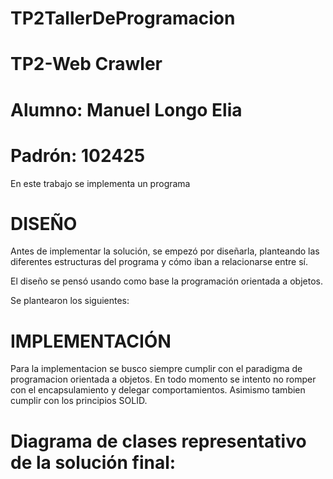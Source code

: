 # TP2TallerDeProgramacion
# TP2-Web Crawler
# Alumno: Manuel Longo Elia
# Padrón: 102425

En este trabajo se implementa un programa 

# DISEÑO

Antes de implementar la solución, se empezó por diseñarla, planteando las diferentes estructuras del programa y cómo iban a relacionarse entre sí. 

El diseño se pensó usando como base la programación orientada a objetos.

Se plantearon los siguientes:

# IMPLEMENTACIÓN

Para la implementacion se busco siempre cumplir con el paradigma de programacion orientada a objetos. En todo momento se intento no romper con el encapsulamiento y delegar comportamientos. Asimismo tambien cumplir con los principios SOLID.

# Diagrama de clases representativo de la solución final:
